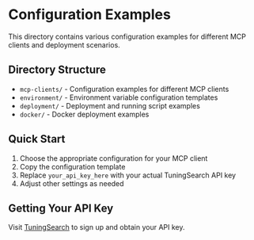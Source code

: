 # Configuration Examples

This directory contains various configuration examples for different MCP clients and deployment scenarios.

## Directory Structure

- `mcp-clients/` - Configuration examples for different MCP clients
- `environment/` - Environment variable configuration templates
- `deployment/` - Deployment and running script examples
- `docker/` - Docker deployment examples

## Quick Start

1. Choose the appropriate configuration for your MCP client
2. Copy the configuration template
3. Replace `your_api_key_here` with your actual TuningSearch API key
4. Adjust other settings as needed

## Getting Your API Key

Visit [TuningSearch](https://tuningsearch.com) to sign up and obtain your API key.